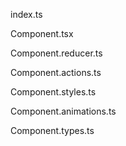 index.ts

Component.tsx

Component.reducer.ts

Component.actions.ts

Component.styles.ts

Component.animations.ts

Component.types.ts